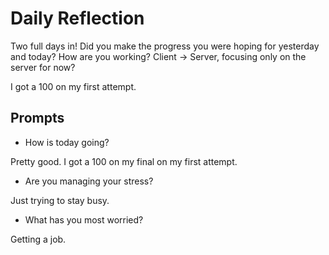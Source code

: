 # Daily Reflection
Two full days in! Did you make the progress you were hoping for yesterday and today? How are you working? Client -> Server, focusing only on the server for now?  

I got a 100 on my first attempt.

## Prompts
- How is today going? 

Pretty good. I got a 100 on my final on my first attempt.
- Are you managing your stress?

Just trying to stay busy.
- What has you most worried?

Getting a job.
